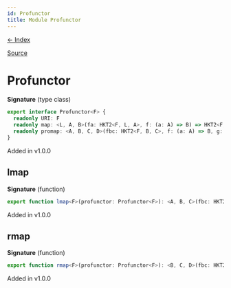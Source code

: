 ```yaml
---
id: Profunctor
title: Module Profunctor
---
```


[← Index](.)

[Source](https://github.com/gcanti/fp-ts/blob/master/src/Profunctor.ts)

# Profunctor

**Signature** (type class)

```ts
export interface Profunctor<F> {
  readonly URI: F
  readonly map: <L, A, B>(fa: HKT2<F, L, A>, f: (a: A) => B) => HKT2<F, L, B>
  readonly promap: <A, B, C, D>(fbc: HKT2<F, B, C>, f: (a: A) => B, g: (c: C) => D) => HKT2<F, A, D>
}
```

Added in v1.0.0

## lmap

**Signature** (function)

```ts
export function lmap<F>(profunctor: Profunctor<F>): <A, B, C>(fbc: HKT2<F, B, C>, f: (a: A) => B) => HKT2<F, A, C>  { ... }
```

Added in v1.0.0

## rmap

**Signature** (function)

```ts
export function rmap<F>(profunctor: Profunctor<F>): <B, C, D>(fbc: HKT2<F, B, C>, g: (c: C) => D) => HKT2<F, B, D>  { ... }
```

Added in v1.0.0
